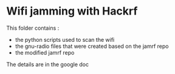 # Wifi jamming with Hackrf

This folder contains : 
 - the python scripts used to scan the wifi 
 - the gnu-radio files that were created based on the jamrf repo
 - the modified jamrf repo 
 
 The details are in the google doc 
